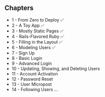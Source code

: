 ## Chapters

- 1 - From Zero to Deploy ✅
- 2 - A Toy App ✅
- 3 - Mostly Static Pages ✅
- 4 - Rails-Flavored Ruby ✅
- 5 - Filling in the Layout ✅
- 6 - Modeling Users ✅
- 7 - Sign Up
- 8 - Basic Login
- 9 - Advanced Login
- 10 - Updating, Showing, and Deleting Users
- 11 - Account Activation
- 12 - Password Reset
- 13 - User Micropost
- 14 - Following Users
  ...
